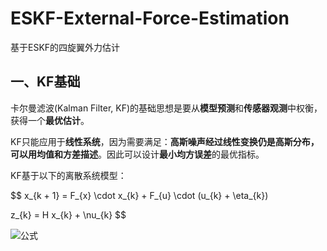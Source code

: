 # ESKF-External-Force-Estimation

基于ESKF的四旋翼外力估计

## 一、KF基础

卡尔曼滤波(Kalman Filter, KF)的基础思想是要从**模型预测**和**传感器观测**中权衡，获得一个**最优估计**。

KF只能应用于**线性系统**，因为需要满足：**高斯噪声经过线性变换仍是高斯分布，可以用均值和方差描述**。因此可以设计**最小均方误差**的最优指标。

KF基于以下的离散系统模型：

$$
x_{k + 1} = F_{x} \cdot x_{k} + F_{u} \cdot (u_{k} + \eta_{k})

z_{k} = H x_{k} + \nu_{k}
$$

![公式](https://latex.codecogs.com/svg.image?E%3Dmc%5E2)
